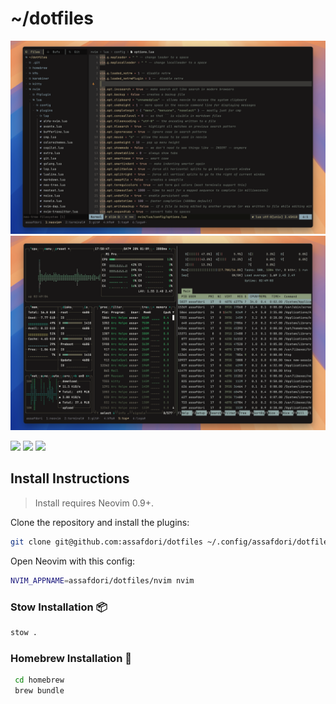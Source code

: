 # ~/dotfiles

![terminal-preview](https://raw.githubusercontent.com/assafdori/dotfiles/slim/preview.png)
![terminal-preview](https://raw.githubusercontent.com/assafdori/dotfiles/slim/preview2.png)

<a href="https://dotfyle.com/assafdori/dotfiles-nvim"><img src="https://dotfyle.com/assafdori/dotfiles-nvim/badges/plugins?style=flat" /></a>
<a href="https://dotfyle.com/assafdori/dotfiles-nvim"><img src="https://dotfyle.com/assafdori/dotfiles-nvim/badges/leaderkey?style=flat" /></a>
<a href="https://dotfyle.com/assafdori/dotfiles-nvim"><img src="https://dotfyle.com/assafdori/dotfiles-nvim/badges/plugin-manager?style=flat" /></a>

## Install Instructions

> Install requires Neovim 0.9+.

Clone the repository and install the plugins:

```sh
git clone git@github.com:assafdori/dotfiles ~/.config/assafdori/dotfiles
```

Open Neovim with this config:

```sh
NVIM_APPNAME=assafdori/dotfiles/nvim nvim
```

### Stow Installation 📦

```bash
stow .
```

### Homebrew Installation 🍺

```bash
 cd homebrew
 brew bundle
```
